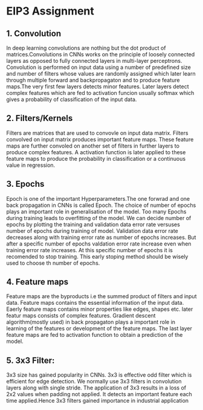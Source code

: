# EIP3 Assignment

## 1. Convolution

In deep learning convolutions are nothing but the dot product of matrices.Convolutions in CNNs works on the principle of loosely connected layers as opposed to fully connected layers in multi-layer perceptrons. Convolution is performed on input data using a number of predefined size and number of filters whose values are randomly assigned which later learn through multiple  forward and backpropagaton and  to produce feature maps.The very first few layers detects minor features. Later layers detect complex features which are fed to activation funcion usually softmax which gives a probability of classification of the input data.

## 2. Filters/Kernels
Filters are matrices that are used to convovle on input data matrix. Filters convolved on input matrix produces important feature maps. These feature maps are further convoled on another set of filters in further layers to produce complex features. A activation function is later applied to these feature maps to produce the probability in classification or a continuous value in regression.

## 3. Epochs
Epoch is one  of the important Hyperparameters.The one forwrad and one back propagation in CNNs is called Epoch. The choice of number of epochs plays an important role in generalisation of the model. Too many Epochs during training leads to overfitting of the model. We can decide number of epochs by plotting the  training and validation data error rate versuses number of epochs during training of model. Validation data error rate decreases along with training error rate as number of epochs increases. But after a specific number of epochs valdation error rate increase even when training error rate increases. At this specific number of epochs it is recomended to stop training. This early stoping method should be wisely used to choose th number of epochs.

## 4. Feature maps

Feature maps are the byproducts i.e the summed product of filters and input data. Feature maps contains the essential information of the input data. Eaerly feature maps contains minor properties like edges, shapes etc. later featur maps consists of complex features. Gradient descent algorithm(mostly used) in back propagaton plays a important role in learning of the features or development of the feature maps. The last layer feature maps are fed to activation function to obtain a prediction of the model.

## 5. 3x3 Filter:

3x3 size has gained popularity in CNNs. 3x3 is  effective odd filter which is efficient for edge detection. We normally use 3x3 filters in convolution layers along with single stride. The application of 3x3 results in a loss of 2x2 values when padding not applied. It detects an important feature each time applied.Hence 3x3 filters gained importance in industrial application
